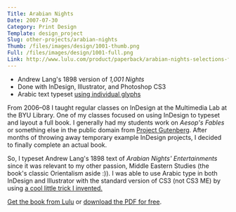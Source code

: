 ```yaml
---
Title: Arabian Nights
Date: 2007-07-30
Category: Print Design
Template: design_project
Slug: other-projects/arabian-nights
Thumb: /files/images/design/1001-thumb.png
Full: /files/images/design/1001-full.png
Link: http://www.lulu.com/product/paperback/arabian-nights-selections-from-1001-nights/1368715
---
```


* Andrew Lang's 1898 version of *1,001 Nights*
* Done with InDesign, Illustrator, and Photoshop CS3
* Arabic text typeset [using individual glyphs](http://www.andrewheiss.com/blog/2007/09/17/using-arabic-in-indesign-without-indesign-me/ "Using Arabic in InDesign without InDesign ME")

From 2006–08 I taught regular classes on InDesign at the Multimedia Lab at the BYU Library. One of my classes focused on using InDesign to typeset and layout a full book. I generally had my students work on *Aesop's Fables* or something else in the public domain from [Project Gutenberg](http://www.gutenberg.org/ "Project Gutenberg"). After months of throwing away temporary example InDesign projects, I decided to finally complete an actual book.

So, I typeset Andrew Lang's 1898 text of *Arabian Nights' Entertainments* since it was relevant to my other passion, Middle Eastern Studies (the book's classic Orientalism aside :)). I was able to use Arabic type in both InDesign and Illustrator with the standard version of CS3 (not CS3 ME) by using [a cool little trick I invented.](http://www.andrewheiss.com/blog/2007/09/17/using-arabic-in-indesign-without-indesign-me/ "Using Arabic in InDesign without InDesign ME") 

[Get the book from Lulu](http://www.lulu.com/product/paperback/arabian-nights-selections-from-1001-nights/1368715 "Arabian Nights: Selections from 1,001 Nights by Andrew Heiss, Andrew Lang, Kate Douglas Wiggins in Literature &amp; Fiction") or [download the PDF for free](http://files.andrewheiss.com/portfolio/Arabian%20Nights.pdf).
